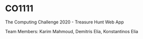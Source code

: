 # CO1111
The Computing Challenge 2020 - Treasure Hunt Web App

Team Members:
Karim Mahmoud,
Demitris Elia,
Konstantinos Elia
